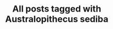 ---
layout: tag
title: "All posts tagged with Australopithecus sediba"
permalink: /weblog/tags/australopithecus-sediba/
taxonomy: Australopithecus sediba
---